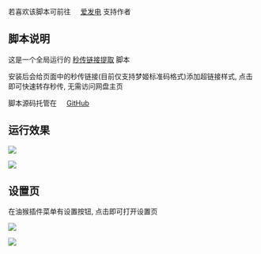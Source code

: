 若喜欢该脚本可前往 <img src="https://static.afdiancdn.com/favicon.ico" width='16'>[爱发电](https://afdian.net/@mengzonefire) 支持作者

## 脚本说明

这是一个全局运行的 [秒传链接提取](https://greasyfork.org/zh-CN/scripts/424574) 脚本

安装后会给页面中的秒传链接(目前仅支持梦姬标准码格式)添加超链接样式, 点击即可快速转存秒传, 无需访问网盘主页

脚本源码托管在 <img src="https://github.githubassets.com/favicons/favicon.png" width='16'>[GitHub](https://github.com/mengzonefire/rapid-upload-userscript-ultra)

## 运行效果

![](https://bj.bcebos.com/baidu-rmb-video-cover-1/41921a1b3b544039c06364dcbb83afca.jpeg)

![](https://bj.bcebos.com/baidu-rmb-video-cover-1/2741eb987eba5d1df3b6f8b433e6f3a3.jpeg)

## 设置页

在油猴插件菜单有设置按钮, 点击即可打开设置页

![](https://bj.bcebos.com/baidu-rmb-video-cover-1/f1fed8cf028ba9be1f55a2d05918565b.jpeg)

![](https://bj.bcebos.com/baidu-rmb-video-cover-1/c249a0d92072527a2268856d2a55f138.png)